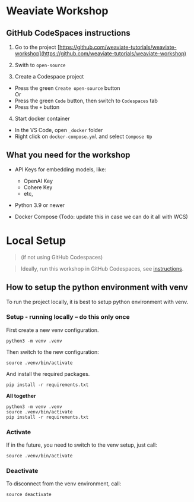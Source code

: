# Weaviate Workshop

## GitHub CodeSpaces instructions

1. Go to the project [https://github.com/weaviate-tutorials/weaviate-workshop](https://github.com/weaviate-tutorials/weaviate-workshop)

2. Swith to `open-source`

3. Create a Codespace project
  * Press the green `Create open-source` button
  <br/>Or
  * Press the green `Code` button, then switch to `Codespaces` tab
  * Press the `+` button

4. Start docker container
  * In the VS Code, open `_docker` folder
  * Right click on `docker-compose.yml` and select `Compose Up`


## What you need for the workshop

* API Keys for embedding models, like:
  * OpenAI Key
  * Cohere Key
  * etc,

* Python 3.9 or newer

* Docker Compose (Todo: update this in case we can do it all with WCS)

# Local Setup
> (if not using GitHub Codespaces)

> Ideally, run this workshop in GitHub Codespaces, see [instructions](#github-codespaces-instructions).

## How to setup the python environment with venv
To run the project locally, it is best to setup python environment with venv.

### Setup - running locally – do this only once
First create a new venv configuration.
```
python3 -m venv .venv
```

Then switch to the new configuration:
```
source .venv/bin/activate
```

And install the required packages.
```
pip install -r requirements.txt
```

**All together**
```
python3 -m venv .venv
source .venv/bin/activate
pip install -r requirements.txt
```

### Activate
If in the future, you need to switch to the venv setup, just call:
```
source .venv/bin/activate
```

### Deactivate
To disconnect from the venv environment, call:
```
source deactivate
```
